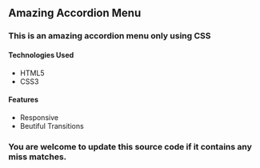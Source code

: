 ## Amazing Accordion Menu

### This is an amazing accordion menu only using CSS

#### Technologies Used
* HTML5
* CSS3

#### Features
* Responsive
* Beutiful Transitions

### You are welcome to update this source code if it contains any miss matches.